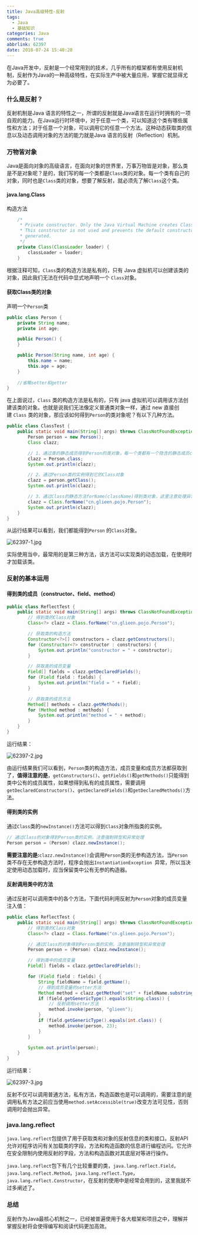 ```yaml
---
title: Java高级特性-反射
tags:
  - Java
  - 基础知识
categories: Java
comments: true
abbrlink: 62397
date: 2018-07-24 15:48:28
---
```


在Java开发中，反射是一个经常用到的技术，几乎所有的框架都有使用反射机制，反射作为Java的一种高级特性，在实际生产中被大量应用，掌握它就显得尤为必要了。

<!-- more -->

### 什么是反射？

反射机制是Java 语言的特性之一，所谓的反射就是Java语言在运行时拥有的一项自观的能力。在Java运行时环境中，对于任意一个类，可以知道这个类有哪些属性和方法；对于任意一个对象，可以调用它的任意一个方法。这种动态获取类的信息以及动态调用对象的方法的能力就是Java 语言的反射（Reflection）机制。 

### 万物皆对象

Java是面向对象的高级语言，在面向对象的世界里，万事万物皆是对象，那么类是不是对象呢？是的，我们写的每一个类都是`Class`类的对象。每一个类有自己的对象，同时也是`Class`类的对象，想要了解反射，就必须先了解`Class`这个类。

#### java.lang.Class

构造方法

```java
	/*
     * Private constructor. Only the Java Virtual Machine creates Class objects.
     * This constructor is not used and prevents the default constructor being
     * generated.
     */
    private Class(ClassLoader loader) {
        classLoader = loader;
    }
```

根据注释可知，`Class`类的构造方法是私有的，只有 Java 虚拟机可以创建该类的对象，因此我们无法在代码中显式地声明一个 `Class`对象。

#### 获取Class类的对象

声明一个`Person`类

```java
public class Person {
    private String name;
    private int age;

    public Person() {
    }

    public Person(String name, int age) {
        this.name = name;
        this.age = age;
    }
    
    //省略setter和getter
}
```

在上面说过，`Class` 类的构造方法是私有的，只有 java 虚拟机可以调用该方法创建该类的对象。也就是说我们无法像定义普通类对象一样，通过 new 直接创建 `Class` 类的对象，那应该如何得到`Person`的类对象呢？有以下几种方法。

```java
public class ClassTest {
    public static void main(String[] args) throws ClassNotFoundException {
        Person person = new Person();
        Class clazz;

        // 1、通过类的静态成员得到Person的类对象，每一个类都有一个隐含的静态成员class
        clazz = Person.class;
        System.out.println(clazz);

        // 2、通过Person类的实例得到它的Class对象
        clazz = person.getClass();
        System.out.println(clazz);

        // 3、通过Class的静态方法forName(className)得到类对象，这里注意处理异常
        clazz = Class.forName("cn.glieen.pojo.Person");
        System.out.println(clazz);
    }
}
```

从运行结果可以看到，我们都能得到`Person` 的`Class`对象。

![62397-1.jpg](https://i.loli.net/2020/02/19/V9loZ3irDqbaJS2.jpg)

实际使用当中，最常用的是第三种方法，该方法可以实现类的动态加载，在使用时才加载该类。

### 反射的基本运用

#### 得到类的成员（constructor、field、method）

```java
public class ReflectTest {
    public static void main(String[] args) throws ClassNotFoundException {
        // 得到类的Class对象
        Class<?> clazz = Class.forName("cn.glieen.pojo.Person");

        // 获取类的构造方法
        Constructor<?>[] constructors = clazz.getConstructors();
        for (Constructor<?> constructor : constructors) {
            System.out.println("constructor = " + constructor);
        }

        // 获取类的成员变量
        Field[] fields = clazz.getDeclaredFields();
        for (Field field : fields) {
            System.out.println("field = " + field);
        }

        // 获取类的成员方法
        Method[] methods = clazz.getMethods();
        for (Method method : methods) {
            System.out.println("method = " + method);
        }
    }
}
```

运行结果：

![62397-2.jpg](https://i.loli.net/2020/02/19/zZWRhT79BCpeFMx.jpg)

由运行结果我们可以看到，`Person`类的构造方法，成员变量和成员方法都获取到了，**值得注意的是**，`getConstructors()`、`getFields()`和`getMethods()`只能得到类中公有的成员属性，如果想得到私有的成员属性，需要调用`getDeclaredConstructors()`、`getDeclaredFields()`和`getDeclaredMethods()`方法。

#### 得到类的实例

通过`Class`类的`newInstance()`方法可以得到`Class`对象所指类的实例。

```java
// 通过Class的对象得到Person类的实例，注意强制转型和异常处理
Person person = (Person) clazz.newInstance();
```

**需要注意的是:**`clazz.newInstance()`会调用`Person`类的无参构造方法，当`Person`类不存在无参构造方法时，程序会抛出`InstantiationException `异常，所以当决定使用动态加载时，应当保留类中公有无参的构造器。

#### 反射调用类中的方法

通过反射可以调用类中的各个方法，下面代码利用反射为`Person`对象的成员变量注入值：

```java
public class ReflectTest {
    public static void main(String[] args) throws ClassNotFoundException, IllegalAccessException, InstantiationException, NoSuchMethodException, InvocationTargetException {
        // 得到类的Class对象
        Class<?> clazz = Class.forName("cn.glieen.pojo.Person");

        // 通过Class的对象得到Person类的实例，注意强制转型和异常处理
        Person person = (Person) clazz.newInstance();

        // 得到类中的成员变量
        Field[] fields = clazz.getDeclaredFields();

        for (Field field : fields) {
            String fieldName = field.getName();
            // 得到成员变量的setter方法
            Method method = clazz.getMethod("set" + fieldName.substring(0, 1).toUpperCase() + fieldName.substring(1), field.getType());
            if (field.getGenericType().equals(String.class)) {
                // 反射调用setter方法
                method.invoke(person, "glieen");
            }
            if (field.getGenericType().equals(int.class)) {
                method.invoke(person, 23);
            }
        }

        System.out.println(person);
    }
}
```

运行结果：

![62397-3.jpg](https://i.loli.net/2020/02/19/lF16ep3BhiHX5mw.jpg)

反射不仅可以调用普通方法，私有方法，构造函数也是可以调用的，需要注意的是调用私有方法之前应当使用`method.setAccessible(true)`改变方法可见性，否则调用时会抛出异常。

### java.lang.reflect

`java.lang.reflect`包提供了用于获取类和对象的反射信息的类和接口。反射API允许对程序访问有关加载类的字段，方法和构造函数的信息进行编程访问。它允许在安全限制内使用反射的字段，方法和构造函数对其底层对等进行操作。 

`java.lang.reflect`包下有几个比较重要的类，`java.lang.reflect.Field`，`java.lang.reflect.Method`，`java.lang.reflect.Type`，`java.lang.reflect.Constructor`，在反射的使用中是经常会用到的，这里我就不过多阐述了。

### 总结

反射作为Java最核心机制之一，已经被普遍使用于各大框架和项目之中，理解并掌握反射将会使得编写和阅读代码更加高效。
